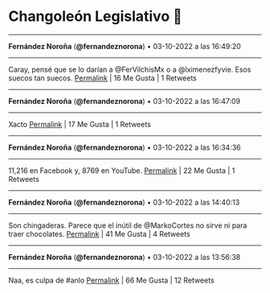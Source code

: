 # Changoleón Legislativo 🙈
*****
**Fernández Noroña** (**@fernandeznorona**) • 03-10-2022 a las 16:49:20
*****
Caray, pensé que se lo darían a @FerVilchisMx o a @lximenezfyvie. Esos suecos tan suecos.
[Permalink](https://twitter.com/fernandeznorona/status/1577098510629208065) | 16 Me Gusta | 1 Retweets
*****
**Fernández Noroña** (**@fernandeznorona**) • 03-10-2022 a las 16:47:09
*****
Xacto
[Permalink](https://twitter.com/fernandeznorona/status/1577097960352931840) | 17 Me Gusta | 1 Retweets
*****
**Fernández Noroña** (**@fernandeznorona**) • 03-10-2022 a las 16:34:36
*****
11,216 en Facebook y, 8769 en YouTube.
[Permalink](https://twitter.com/fernandeznorona/status/1577094802897702914) | 22 Me Gusta | 1 Retweets
*****
**Fernández Noroña** (**@fernandeznorona**) • 03-10-2022 a las 14:40:13
*****
Son chingaderas. Parece que el inútil de @MarkoCortes no sirve ni para traer chocolates.
[Permalink](https://twitter.com/fernandeznorona/status/1577066016018157568) | 41 Me Gusta | 4 Retweets
*****
**Fernández Noroña** (**@fernandeznorona**) • 03-10-2022 a las 13:56:38
*****
Naa, es culpa de #anlo
[Permalink](https://twitter.com/fernandeznorona/status/1577055049007910912) | 66 Me Gusta | 12 Retweets